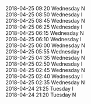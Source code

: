 2018-04-25 09:20 Wednesday  N  
2018-04-25 08:50 Wednesday  I  
2018-04-25 08:45 Wednesday  N  
2018-04-25 06:25 Wednesday  I  
2018-04-25 06:15 Wednesday  N  
2018-04-25 06:10 Wednesday  I  
2018-04-25 06:00 Wednesday  N  
2018-04-25 05:55 Wednesday  I  
2018-04-25 04:35 Wednesday  N  
2018-04-25 02:50 Wednesday  I  
2018-04-25 02:45 Wednesday  N  
2018-04-25 02:40 Wednesday  I  
2018-04-25 02:35 Wednesday  N  
2018-04-24 21:25 Tuesday  I  
2018-04-24 21:20 Tuesday  N  
